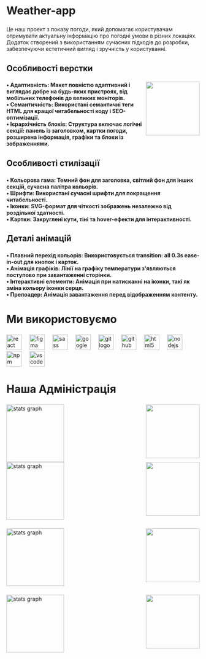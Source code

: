 <h1 align="left">Weather-app</h1>

###

<p align="left">Це наш проект з показу погоди, який допомагає користувачам отримувати актуальну інформацію про погодні умови в різних локаціях. Додаток створений з використанням сучасних підходів до розробки, забезпечуючи естетичний вигляд і зручність у користуванні.</p>

###

<h2 align="left">Особливості верстки</h2>

###

<img align="right" height="140" src="https://i.imgflip.com/9f00za.gif"  />

###

<h4 align="left">• Адаптивність: Макет повністю адаптивний і виглядає добре на будь-яких пристроях, від мобільних телефонів до великих моніторів.<br>• Семантичність: Використані семантичні теги HTML для кращої читабельності коду і SEO-оптимізації.<br>• Ієрархічність блоків: Структура включає логічні секції: панель із заголовком, картки погоди, розширена інформація, графіки та блоки із зображеннями.</h4>

###

<h2 align="left">Особливості стилізації</h2>

###

<h4 align="left">• Кольорова гама: Темний фон для заголовка, світлий фон для інших секцій, сучасна палітра кольорів.<br>• Шрифти: Використані сучасні шрифти для покращення читабельності.<br>• Іконки: SVG-формат для чіткості зображень незалежно від роздільної здатності.<br>• Картки: Закруглені кути, тіні та hover-ефекти для інтерактивності.</h4>

###

<h2 align="left">Деталі анімацій</h2>

###

<h4 align="left">• Плавний перехід кольорів: Використовується transition: all 0.3s ease-in-out для кнопок і карток.<br>• Анімація графіків: Лінії на графіку температури з'являються поступово при завантаженні сторінки.<br>• Інтерактивні елементи: Анімація при натисканні на іконки, такі як зміна кольору іконки серця.<br>• Прелоадер: Анімація завантаження перед відображенням контенту.</h4>

###

<h1 align="left">Ми використовуємо</h1>

###

<div align="left">
  <img src="https://cdn.jsdelivr.net/gh/devicons/devicon/icons/react/react-original.svg" height="40" alt="react logo"  />
  <img width="12" />
  <img src="https://cdn.jsdelivr.net/gh/devicons/devicon/icons/figma/figma-original.svg" height="40" alt="figma logo"  />
  <img width="12" />
  <img src="https://cdn.jsdelivr.net/gh/devicons/devicon/icons/sass/sass-original.svg" height="40" alt="sass logo"  />
  <img width="12" />
  <img src="https://cdn.jsdelivr.net/gh/devicons/devicon/icons/google/google-original.svg" height="40" alt="google logo"  />
  <img width="12" />
  <img src="https://cdn.jsdelivr.net/gh/devicons/devicon/icons/git/git-original.svg" height="40" alt="git logo"  />
  <img width="12" />
  <img src="https://cdn.jsdelivr.net/gh/devicons/devicon/icons/github/github-original.svg" height="40" alt="github logo"  />
  <img width="12" />
  <img src="https://cdn.jsdelivr.net/gh/devicons/devicon/icons/html5/html5-original.svg" height="40" alt="html5 logo"  />
  <img width="12" />
  <img src="https://cdn.jsdelivr.net/gh/devicons/devicon/icons/nodejs/nodejs-original.svg" height="40" alt="nodejs logo"  />
  <img width="12" />
  <img src="https://cdn.jsdelivr.net/gh/devicons/devicon/icons/npm/npm-original-wordmark.svg" height="40" alt="npm logo"  />
  <img width="12" />
  <img src="https://cdn.jsdelivr.net/gh/devicons/devicon/icons/vscode/vscode-original.svg" height="40" alt="vscode logo"  />
</div>

###

<h1 align="left">Наша Адміністрація</h1>

###

<div align="left">
  <img src="https://github-readme-stats.vercel.app/api?username=dmitryberesten&hide_title=false&hide_rank=false&show_icons=true&include_all_commits=true&count_private=true&disable_animations=false&theme=dracula&locale=en&hide_border=false&order=1" height="150" alt="stats graph"  />
  <img align="right" height="140" src="https://i.imgflip.com/9f03n1.gif"  />
</div>

<div align="left">
  <img src="https://github-readme-stats.vercel.app/api?username=madparrot69&hide_title=false&hide_rank=false&show_icons=true&include_all_commits=true&count_private=true&disable_animations=false&theme=dracula&locale=en&hide_border=false&order=1" height="150" alt="stats graph"  />
  <img align="right" height="140" src="https://i.imgflip.com/9fkk6i.gif"  />
</div>

###

<div align="left">
  <img src="https://github-readme-stats.vercel.app/api?username=Gaondarech726&hide_title=false&hide_rank=false&show_icons=true&include_all_commits=true&count_private=true&disable_animations=false&theme=dracula&locale=en&hide_border=false&order=1" height="150" alt="stats graph"  />
<img align="right" height="140" src="https://i.imgflip.com/9f03cz.gif"  />
</div>

###

<div align="left">
  <img src="https://github-readme-stats.vercel.app/api?username=Mkqupy&hide_title=false&hide_rank=false&show_icons=true&include_all_commits=true&count_private=true&disable_animations=false&theme=dracula&locale=en&hide_border=false&order=1" height="150" alt="stats graph"  />
  <img align="right" height="140" src="https://i.imgflip.com/9f03n1.gif"  />
</div>

###
